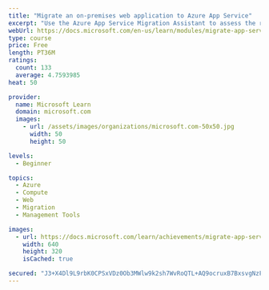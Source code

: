 ```yaml
---
title: "Migrate an on-premises web application to Azure App Service"
excerpt: "Use the Azure App Service Migration Assistant to assess the readiness of a web app to be deployed on App Service, and perform the migration."
webUrl: https://docs.microsoft.com/en-us/learn/modules/migrate-app-service-migration-assistant/
type: course
price: Free
length: PT36M
ratings:
  count: 133
  average: 4.7593985
heat: 50

provider:
  name: Microsoft Learn
  domain: microsoft.com
  images:
    - url: /assets/images/organizations/microsoft.com-50x50.jpg
      width: 50
      height: 50

levels:
  - Beginner

topics:
  - Azure
  - Compute
  - Web
  - Migration
  - Management Tools

images:
  - url: https://docs.microsoft.com/learn/achievements/migrate-app-service-migration-assistant-social.png
    width: 640
    height: 320
    isCached: true

secured: "J3+X4Dl9L9rbK0CPSxVDz0Ob3MWlw9k2sh7WvRoQTL+AQ9ocruxB7BxsvgNzFRA7k2ULCvrdgAn7Yblt6ZjHfeL7qPtzNWJBt9pv3S5JC1z0dcPhro3ycRia6QZNcPoIW64LKBBxLz3fbsA4urPVfFETy8Adhs/DiXKt9k8EZUzY7zVKaeg1+pdMoTp3EEDoJfcaflmQYtKRo2xh5tHUbAeXHhHNBi6b4TYIAtKEnVBZpnaw2q7CybHSVDZOCM2xFDyUvF5xL7BGL+3L/vIB4CXepP0UXUXQ6RiEe52gI8SHXVQxxw3Dt+gIAZZeTXUoR3o6c9w/9yQayJ8fQTMBnaPgLRuSN6DtPM1furk7+YqhuxpGNoj5kXy63nmzTFVqzkaOpIB+EHiOhfUBzRbXjylDwLXrmZ6ty+SuquC/kTU=;wihY4g1KlYlfTGp3fqwUYw=="
---
```


